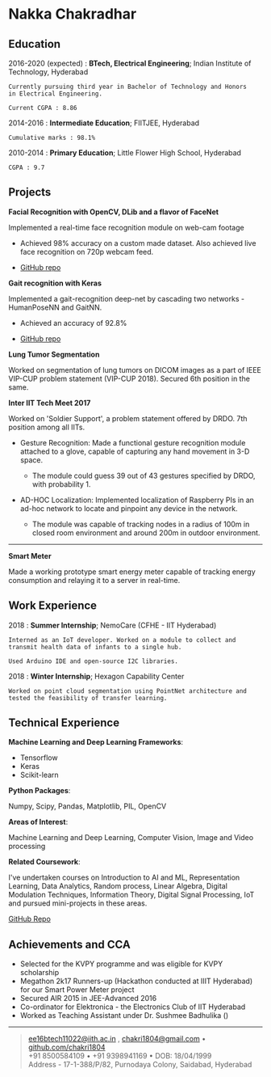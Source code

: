 Nakka Chakradhar
============

Education
---------

2016-2020 (expected)
:   **BTech, Electrical Engineering**; Indian Institute of Technology, Hyderabad

    Currently pursuing third year in Bachelor of Technology and Honors
    in Electrical Engineering.

    Current CGPA : 8.86

2014-2016
:   **Intermediate Education**; FIITJEE, Hyderabad

    Cumulative marks : 98.1%

2010-2014
:   **Primary Education**; Little Flower High School, Hyderabad

    CGPA : 9.7

Projects
----------

**Facial Recognition with OpenCV, DLib and a flavor of FaceNet**

Implemented a real-time face recognition module on web-cam footage

* Achieved 98% accuracy on a custom made dataset. Also achieved live face recognition on 720p webcam feed.

* [GitHub repo](https://github.com/chakri1804/Face-Gait_recognition)

**Gait recognition with Keras**

Implemented a gait-recognition deep-net by cascading two networks - HumanPoseNN and GaitNN.

* Achieved an accuracy of 92.8%

* [GitHub repo](https://github.com/chakri1804/Face-Gait_recognition)

**Lung Tumor Segmentation**

Worked on segmentation of lung tumors on DICOM images as a part of IEEE VIP-CUP problem statement (VIP-CUP 2018). Secured 6th position in the same.

**Inter IIT Tech Meet 2017**

Worked on 'Soldier Support', a problem statement offered by DRDO. 7th position among all IITs.

* Gesture Recognition:
Made a functional gesture recognition module attached to a glove, capable of
capturing any hand movement in 3-D space.

  * The module could guess 39 out of 43 gestures specified by DRDO, with
    probability 1.

* AD-HOC Localization:
Implemented localization of Raspberry PIs in an ad-hoc network to locate and pinpoint any device in the network.

    * The module was capable of tracking nodes in a radius of 100m in closed room
      environment and around 200m in outdoor environment.

-----------------

**Smart Meter**

Made a working prototype smart energy meter capable of tracking energy consumption and relaying it to a server in real-time.

Work Experience
---------------

2018
:   **Summer Internship**; NemoCare (CFHE - IIT Hyderabad)

    Interned as an IoT developer. Worked on a module to collect and transmit health data of infants to a single hub.

    Used Arduino IDE and open-source I2C libraries.

2018
:   **Winter Internship**; Hexagon Capability Center

    Worked on point cloud segmentation using PointNet architecture and tested the feasibility of transfer learning.

Technical Experience
--------------------

**Machine Learning and Deep Learning Frameworks**:

* Tensorflow
* Keras
* Scikit-learn

**Python Packages**:

Numpy, Scipy, Pandas, Matplotlib, PIL, OpenCV

**Areas of Interest**:

Machine Learning and Deep Learning, Computer Vision, Image and Video processing

**Related Coursework**:

I've undertaken courses on Introduction to AI and ML, Representation Learning, Data Analytics, Random process, Linear Algebra, Digital Modulation Techniques, Information Theory, Digital Signal Processing, IoT and pursued mini-projects in these areas.

[GitHub Repo](https://github.com/chakri1804)

Achievements and CCA
----------------------------------------
* Selected for the KVPY programme and was eligible for KVPY scholarship
* Megathon 2k17 Runners-up (Hackathon conducted at IIIT Hyderabad) for our Smart Power Meter project
* Secured AIR 2015 in JEE-Advanced 2016
* Co-ordinator for Elektronica - the Electronics Club of IIT Hyderabad
* Worked as Teaching Assistant under Dr. Sushmee Badhulika ()

----

> <ee16btech11022@iith.ac.in> , <chakri1804@gmail.com> • [github.com/chakri1804](https://github.com/chakri1804) \
> +91 8500584109 • +91 9398941169 • DOB: 18/04/1999\
> Address - 17-1-388/P/82, Purnodaya Colony, Saidabad, Hyderabad
